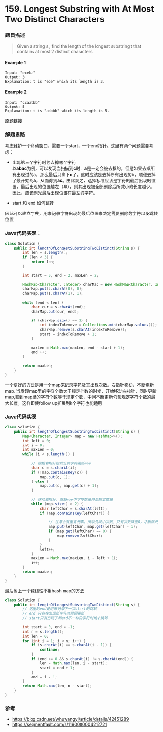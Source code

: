 # 159. Longest Substring with At Most Two Distinct Characters

### 题目描述

> Given a string s , find the length of the longest substring t  that contains at most 2 distinct characters

#### Example 1
    Input: "eceba"
    Output: 3
    Explanation: t is "ece" which its length is 3.

#### Example 2
    Input: "ccaabbb"
    Output: 5
    Explanation: t is "aabbb" which its length is 5.    

[原题链接](https://leetcode.com/problems/longest-substring-with-at-most-two-distinct-characters/)

### 解题思路

考虑维护一个移动窗口，需要一个start，一个end指针。这里有两个问题需要考虑：
- 出现第三个字符时候去掉哪个字符
<br>以**abac**为例，可以发现当扫描到**c**时，**a**是一定会被去掉的，但是如果去掉所有出现过的a，那么最后只剩下**c**了。这时应该是去掉所有出现的b，顺便去掉了最开始的**a**，从而得到**ac**。由此观之，选择标准应该是字符的最后出现的位置，最后出现的位置越左（早），则其出现被全部删除后所减小的长度越少。因此，应该删光最后出现位置在最左的字符。

- start 和 end 如何跳转

因此可以建立字典，用来记录字符出现的最后位置来决定需要删除的字符以及跳转位置

### Java代码实现：

```java
class Solution {
    public int lengthOfLongestSubstringTwoDistinct(String s) {
        int len = s.length();
        if (len < 3) {
            return len;
        }
        
        int start = 0, end = 2, maxLen = 2;
        
        HashMap<Character, Integer> charMap = new HashMap<Character, Integer>();
        charMap.put(s.charAt(0), 0);
        charMap.put(s.charAt(1), 1);
        
        while (end < len) {
            char cur = s.charAt(end);
            charMap.put(cur, end);
            
            if (charMap.size() == 3) {
                int indexToRemove = Collections.min(charMap.values()); //删除最靠左的字符
                charMap.remove(s.charAt(indexToRemove));
                start = indexToRemove + 1;
            }
            
            maxLen = Math.max(maxLen, end - start + 1);
            end ++;
        }
        
        return maxLen;
    }
}   
```

一个更好的方法是用一个map来记录字符及其出现次数。右指针移动，不断更新map, 当发现map里的字符个数大于规定个数的时候，开始移动左指针，同时更新map,直到map里的字符个数等于规定个数，中间不断更新包含规定字符个数的最大长度。这样即使follow up扩展到k个字符也能适用

### Java代码实现
```java
class Solution {
    public int lengthOfLongestSubstringTwoDistinct(String s) {
        Map<Character, Integer> map = new HashMap<>();
        int left = 0;
        int i = 0;
        int maxLen = 0;
        while (i < s.length()) {
            
            // 根据右指针指的当前字符更新map
            char c = s.charAt(i);
            if (!map.containsKey(c)) {
                map.put(c, 1);
            } else {
                map.put(c, map.get(c) + 1);
            }
            
            // 移动左指针，直到map中字符数量降至规定数量
            while (map.size() > 2) {
                char leftChar = s.charAt(left);
                if (map.containsKey(leftChar)) {
                
                    // 注意会有重复元素，所以先减小次数，只有次数降至0，才删除元素
                    map.put(leftChar, map.get(leftChar) - 1);                     
                    if (map.get(leftChar) == 0) { 
                        map.remove(leftChar);
                    }
                }
                left++;
            }               
            maxLen = Math.max(maxLen, i - left + 1);
            i++;
        }
        return maxLen;
    }
}
```

最后附上一个纯线性不用hash map的方法
```java
class Solution {
    public int lengthOfLongestSubstringTwoDistinct(String s) {
        // 这里的end是用来记录下一次start的跳转
        // end 只有在出现新字符时候回更新
        // start只有出现了和end不一样的字符时候才跳转
        
        int start = 0, end = -1;  
        int n = s.length();  
        int len = 0;  
        for (int i = 1; i < n; i++) {  
            if (s.charAt(i) == s.charAt(i - 1)) {
                continue;  
            }
            if (end >= 0 && s.charAt(i) != s.charAt(end)) {  
                len = Math.max(len, i - start);  
                start = end + 1;  
            }  
            end = i - 1;  
        }  
        return Math.max(len, n - start);  
    }
}
```

### 参考
- https://blog.csdn.net/whuwangyi/article/details/42451289 
- https://segmentfault.com/a/1190000004212721

